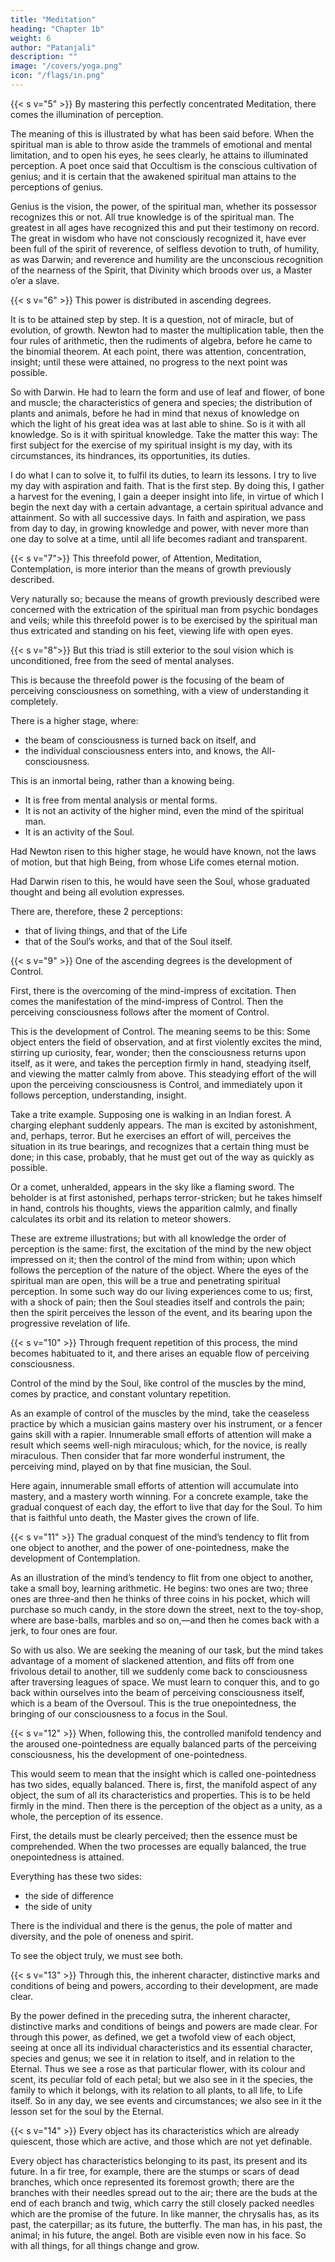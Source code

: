 ```yaml
---
title: "Meditation"
heading: "Chapter 1b"
weight: 6
author: "Patanjali"
description: ""
image: "/covers/yoga.png"
icon: "/flags/in.png"
---
```



{{< s v="5" >}} By mastering this perfectly concentrated Meditation, there comes the illumination of perception.

The meaning of this is illustrated by what has been said before. When the spiritual man is able to throw aside the trammels of emotional and mental limitation, and to open his eyes, he sees clearly, he attains to illuminated perception. A poet once said that Occultism is the conscious cultivation of genius; and it is certain that the awakened spiritual man attains to the perceptions of genius. 

Genius is the vision, the power, of the spiritual man, whether its possessor recognizes this or not. All true knowledge is of the spiritual man. The greatest in all ages have recognized this and put their testimony on record. The great in wisdom who have not consciously recognized it, have ever been full of the spirit of reverence, of selfless devotion to truth, of humility, as was Darwin; and reverence and humility are the unconscious recognition of the nearness of the Spirit, that Divinity which broods over us, a Master o’er a slave.


{{< s v="6" >}} This power is distributed in ascending degrees.

It is to be attained step by step. It is a question, not of miracle, but of evolution, of growth. Newton had to master the multiplication table, then the four rules of arithmetic, then the rudiments of algebra, before he came to the binomial theorem. At each point, there was attention, concentration, insight; until these were attained, no progress to the next point was possible. 

So with Darwin. He had to learn the form and use of leaf and flower, of bone and muscle; the characteristics of genera and species; the distribution of plants and animals, before he had in mind that nexus of knowledge on which the light of his great idea was at last able to shine. So is it with all knowledge. So is it with spiritual knowledge. Take the matter this way: The first subject for the exercise of my spiritual insight is my day, with its circumstances, its hindrances, its opportunities, its duties. 

I do what I can to solve it, to fulfil its duties, to learn its lessons. I try to live my day with aspiration and faith. That is the first step. By doing this, I gather a harvest for the evening, I gain a deeper insight into life, in virtue of which I begin the next day with a certain advantage, a certain spiritual advance and attainment. So with all successive days. In faith and aspiration, we pass from day to day, in growing knowledge and power, with never more than one day to solve at a time, until all life becomes radiant and transparent.


{{< s v="7">}} This threefold power, of Attention, Meditation, Contemplation, is more interior than the means of growth previously described.

Very naturally so; because the means of growth previously described were concerned with the extrication of the spiritual man from psychic bondages and veils; while this threefold power is to be exercised by the spiritual man thus extricated and standing on his feet, viewing life with open eyes.


{{< s v="8">}} But this triad is still exterior to the soul vision which is unconditioned, free from the seed of mental analyses.

This is because the threefold power is the focusing of the beam of perceiving consciousness on something<!--  form of manifesting being -->, with a view of understanding it completely. 

There is a higher stage, where:
- the beam of consciousness is turned back on itself, and
- the individual consciousness enters into, and knows, the All-consciousness. 

This is an inmortal being, rather than a knowing being. 
- It is free from mental analysis or mental forms. 
- It is not an activity of the higher mind, even the mind of the spiritual man. 
- It is an activity of the Soul. 

Had Newton risen to this higher stage, he would have known, not the laws of motion, but that high Being, from whose Life comes eternal motion. 

Had Darwin risen to this, he would have seen the Soul, whose graduated thought and being all evolution expresses. 

There are, therefore, these 2 perceptions:

- that of living things, and that of the Life
- that of the Soul’s works, and that of the Soul itself.


{{< s v="9" >}} One of the ascending degrees is the development of Control. 

First, there is the overcoming of the mind-impress of excitation. Then comes the manifestation of the mind-impress of Control. Then the perceiving consciousness follows after the moment of Control.

This is the development of Control. The meaning seems to be this: Some object enters the field of observation, and at first violently excites the mind, stirring up curiosity, fear, wonder; then the consciousness returns upon itself, as it were, and takes the perception firmly in hand, steadying itself, and viewing the matter calmly from above. This steadying effort of the will upon the perceiving consciousness is Control, and immediately upon it follows perception, understanding, insight.

Take a trite example. Supposing one is walking in an Indian forest. A charging elephant suddenly appears. The man is excited by astonishment, and, perhaps, terror. But he exercises an effort of will, perceives the situation in its true bearings, and recognizes that a certain thing must be done; in this case, probably, that he must get out of the way as quickly as possible.

Or a comet, unheralded, appears in the sky like a flaming sword. The beholder is at first astonished, perhaps terror-stricken; but he takes himself in hand, controls his thoughts, views the apparition calmly, and finally calculates its orbit and its relation to meteor showers.

These are extreme illustrations; but with all knowledge the order of perception is the same: first, the excitation of the mind by the new object impressed on it; then the control of the mind from within; upon which follows the perception of the nature of the object. Where the eyes of the spiritual man are open, this will be a true and penetrating spiritual perception. In some such way do our living experiences come to us; first, with a shock of pain; then the Soul steadies itself and controls the pain; then the spirit perceives the lesson of the event, and its bearing upon the progressive revelation of life.


{{< s v="10" >}} Through frequent repetition of this process, the mind becomes habituated to it, and there arises an equable flow of perceiving consciousness.

Control of the mind by the Soul, like control of the muscles by the mind, comes by practice, and constant voluntary repetition.

As an example of control of the muscles by the mind, take the ceaseless practice by which a musician gains mastery over his instrument, or a fencer gains skill with a rapier. Innumerable small efforts of attention will make a result which seems well-nigh miraculous; which, for the novice, is really miraculous. Then consider that far more wonderful instrument, the perceiving mind, played on by that fine musician, the Soul. 

Here again, innumerable small efforts of attention will accumulate into mastery, and a mastery worth winning. For a concrete example, take the gradual conquest of each day, the effort to live that day for the Soul. To him that is faithful unto death, the Master gives the crown of life.


{{< s v="11" >}} The gradual conquest of the mind’s tendency to flit from one object to another, and the power of one-pointedness, make the development of Contemplation.

As an illustration of the mind’s tendency to flit from one object to another, take a small boy, learning arithmetic. He begins: two ones are two; three ones are three-and then he thinks of three coins in his pocket, which will purchase so much candy, in the store down the street, next to the toy-shop, where are base-balls, marbles and so on,—and then he comes back with a jerk, to four ones are four. 

So with us also. We are seeking the meaning of our task, but the mind takes advantage of a moment of slackened attention, and flits off from one frivolous detail to another, till we suddenly come back to consciousness after traversing leagues of space. We must learn to conquer this, and to go back within ourselves into the beam of perceiving consciousness itself, which is a beam of the Oversoul. This is the true onepointedness, the bringing of our consciousness to a focus in the Soul.


{{< s v="12" >}} When, following this, the controlled manifold tendency and the aroused one-pointedness are equally balanced parts of the perceiving consciousness, his the development of one-pointedness.

This would seem to mean that the insight which is called one-pointedness has two sides, equally balanced. There is, first, the manifold aspect of any object, the sum of all its characteristics and properties. This is to be held firmly in the mind. Then there is the perception of the object as a unity, as a whole, the perception of its essence. 

First, the details must be clearly perceived; then the essence must be comprehended. When the two processes are equally balanced, the true onepointedness is attained. 

Everything has these two sides:
- the side of difference
- the side of unity

There is the individual and there is the genus, the pole of matter and diversity, and the pole of oneness and spirit. 

To see the object truly, we must see both.


{{< s v="13" >}} Through this, the inherent character, distinctive marks and conditions of being and powers, according to their development, are made clear.

By the power defined in the preceding sutra, the inherent character, distinctive marks and conditions of beings and powers are made clear. For through this power, as defined, we get a twofold view of each object, seeing at once all its individual characteristics and its essential character, species and genus; we see it in relation to itself, and in relation to the Eternal. Thus we see a rose as that particular flower, with its colour and scent, its peculiar fold of each petal; but we also see in it the species, the family to which it belongs, with its relation to all plants, to all life, to Life itself. So in any day, we see events and circumstances; we also see in it the lesson set for the soul by the Eternal.



{{< s v="14" >}} Every object has its characteristics which are already quiescent, those which are active, and those which are not yet definable.

Every object has characteristics belonging to its past, its present and its future. In a fir tree, for example, there are the stumps or scars of dead branches, which once represented its foremost growth; there are the branches with their needles spread out to the air; there are the buds at the end of each branch and twig, which carry the still closely packed needles which are the promise of the future. In like manner, the chrysalis has, as its past, the caterpillar; as its future, the butterfly. The man has, in his past, the animal; in his future, the angel. Both are visible even now in his face. So with all things, for all things change and grow.
